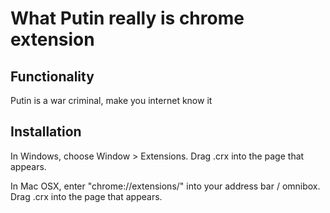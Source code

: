 
What Putin really is chrome extension
=============

Functionality
------------
Putin is a war criminal, make you internet know it

Installation
------------

In Windows, choose Window > Extensions.  Drag .crx into the page that appears.

In Mac OSX, enter "chrome://extensions/" into your address bar / omnibox.  Drag .crx into the page that appears.

